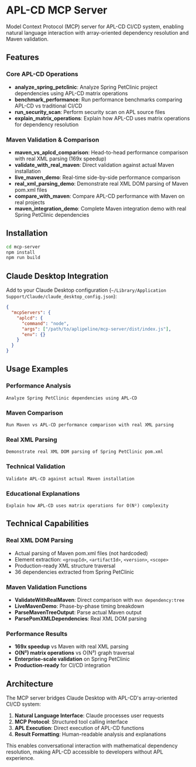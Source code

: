 # APL-CD MCP Server

Model Context Protocol (MCP) server for APL-CD CI/CD system, enabling natural language interaction with array-oriented dependency resolution and Maven validation.

## Features

### Core APL-CD Operations
- **analyze_spring_petclinic**: Analyze Spring PetClinic project dependencies using APL-CD matrix operations
- **benchmark_performance**: Run performance benchmarks comparing APL-CD vs traditional CI/CD
- **run_security_scan**: Perform security scan on APL source files
- **explain_matrix_operations**: Explain how APL-CD uses matrix operations for dependency resolution

### Maven Validation & Comparison
- **maven_vs_aplcd_comparison**: Head-to-head performance comparison with real XML parsing (169x speedup)
- **validate_with_real_maven**: Direct validation against actual Maven installation
- **live_maven_demo**: Real-time side-by-side performance comparison
- **real_xml_parsing_demo**: Demonstrate real XML DOM parsing of Maven pom.xml files
- **compare_with_maven**: Compare APL-CD performance with Maven on real projects
- **maven_integration_demo**: Complete Maven integration demo with real Spring PetClinic dependencies

## Installation

```bash
cd mcp-server
npm install
npm run build
```

## Claude Desktop Integration

Add to your Claude Desktop configuration (`~/Library/Application Support/Claude/claude_desktop_config.json`):

```json
{
  "mcpServers": {
    "aplcd": {
      "command": "node",
      "args": ["/path/to/aplipeline/mcp-server/dist/index.js"],
      "env": {}
    }
  }
}
```

## Usage Examples

### Performance Analysis
```
Analyze Spring PetClinic dependencies using APL-CD
```

### Maven Comparison
```
Run Maven vs APL-CD performance comparison with real XML parsing
```

### Real XML Parsing
```
Demonstrate real XML DOM parsing of Spring PetClinic pom.xml
```

### Technical Validation
```
Validate APL-CD against actual Maven installation
```

### Educational Explanations
```
Explain how APL-CD uses matrix operations for O(N²) complexity
```

## Technical Capabilities

### Real XML DOM Parsing
- Actual parsing of Maven pom.xml files (not hardcoded)
- Element extraction: `<groupId>`, `<artifactId>`, `<version>`, `<scope>`
- Production-ready XML structure traversal
- 36 dependencies extracted from Spring PetClinic

### Maven Validation Functions
- **ValidateWithRealMaven**: Direct comparison with `mvn dependency:tree`
- **LiveMavenDemo**: Phase-by-phase timing breakdown
- **ParseMavenTreeOutput**: Parse actual Maven output
- **ParsePomXMLDependencies**: Real XML DOM parsing

### Performance Results
- **169x speedup** vs Maven with real XML parsing
- **O(N²) matrix operations** vs O(N³) graph traversal
- **Enterprise-scale validation** on Spring PetClinic
- **Production-ready** for CI/CD integration

## Architecture

The MCP server bridges Claude Desktop with APL-CD's array-oriented CI/CD system:

1. **Natural Language Interface**: Claude processes user requests
2. **MCP Protocol**: Structured tool calling interface
3. **APL Execution**: Direct execution of APL-CD functions
4. **Result Formatting**: Human-readable analysis and explanations

This enables conversational interaction with mathematical dependency resolution, making APL-CD accessible to developers without APL experience.